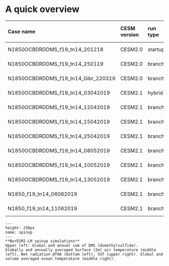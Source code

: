 

# A quick overview

| Case name | CESM version | run type | branch time (y-m-d) | Simulation time (y) |   
| :--- | :--- |  :--- | :--- |  :--- | 
|N1850OCBDRDDMS_f19_tn14_201218| CESM2.0 | startup | - | 0001 - 0135 |
|N1850OCBDRDDMS_f19_tn14_250119| CESM2.0 | branch | 0091-01-01 | 0091 - 0645 |
|N1850OCBDRDDMS_f19_tn14_Gibr_220319| CESM2.0 | branch | 0361-01-01 | 0361 - 0420 |
|N1850OCBDRDDMS_f19_tn14_03042019| CESM2.1  | hybrid | 042101-01 | 0421 - 0562 |
|N1850OCBDRDDMS_f19_tn14_12042019| CESM2.1  | branch | 0561-01-01 | 0561 - 0625 |
|N1850OCBDRDDMS_f19_tn14_15042019| CESM2.1  | branch | 0626-01-01 | 0626 - 0799 |
|N1850OCBDRDDMS_f19_tn14_25042019| CESM2.1  | branch | 0796-01-01 | 0796 - 0997 |
|N1850OCBDRDDMS_f19_tn14_08052019| CESM2.1  | branch | 0996-01-01 | 0996 - 1035 |
|N1850OCBDRDDMS_f19_tn14_10052019| CESM2.1  | branch | 1036-01-01 | 1036 - 1104 |
|N1850OCBDRDDMS_f19_tn14_13052019| CESM2.1  | branch | 1101-01-01 | 1101 - 1515 |
|N1850_f19_tn14_06062019| CESM2.1| branch | 1516-01-01 | 1516 - 1565 |
|N1850_f19_tn14_11062019| CESM2.1| branch | 1566-01-01 | 1566 - 1600 |


```{figure} Figure_4.png
---
height: 250px
name: spinup
---
**NorESM2-LM spinup simulations**
Upper left: Global and annual sum of DMS (dimethylsulfide).
Globally and annually averaged Surface (2m) air temperature (middle left), Net radiation @TOA (bottom left), SST (upper right). Global and volume averaged ocean temperature (middle right). 
```
